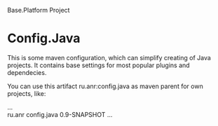 Base.Platform Project

# Config.Java

This is some maven configuration, which can simplify creating of Java projects.
It contains base settings for most popular plugins and dependecies.

You can use this artifact ru.anr:config.java as maven parent for own projects, like:


...
    <parent>    
        <groupId>ru.anr</groupId>
        <artifactId>config.java</artifactId>
        <version>0.9-SNAPSHOT</version>
    </parent>
...